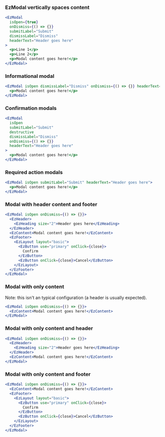 ### EzModal vertically spaces content

```jsx
<EzModal
  isOpen={true}
  onDismiss={() => {}}
  submitLabel="Submit"
  dismissLabel="Dismiss"
  headerText="Header goes here"
>
  <p>Line 1</p>
  <p>Line 2</p>
  <p>Modal content goes here!</p>
</EzModal>
```

### Informational modal

```jsx
<EzModal isOpen dismissLabel="Dismiss" onDismiss={() => {}} headerText="Header goes here">
  <p>Modal content goes here!</p>
</EzModal>
```

### Confirmation modals

```jsx
<EzModal
  isOpen
  submitLabel="Submit"
  destructive
  dismissLabel="Dismiss"
  onDismiss={() => {}}
  headerText="Header goes here"
>
  <p>Modal content goes here!</p>
</EzModal>
```

### Required action modals

```jsx
<EzModal isOpen submitLabel="Submit" headerText="Header goes here">
  <p>Modal content goes here!</p>
</EzModal>
```

### Modal with header content and footer

```jsx
<EzModal isOpen onDismiss={() => {}}>
  <EzHeader>
    <EzHeading size="2">Header goes here</EzHeading>
  </EzHeader>
  <EzContent>Modal content goes here!</EzContent>
  <EzFooter>
    <EzLayout layout="basic">
      <EzButton use="primary" onClick={close}>
        Confirm
      </EzButton>
      <EzButton onClick={close}>Cancel</EzButton>
    </EzLayout>
  </EzFooter>
</EzModal>
```

### Modal with only content

Note: this isn't an typical configuration (a header is usually expected).

```jsx
<EzModal isOpen onDismiss={() => {}}>
  <EzContent>Modal content goes here!</EzContent>
</EzModal>
```

### Modal with only content and header

```jsx
<EzModal isOpen onDismiss={() => {}}>
  <EzHeader>
    <EzHeading size="2">Header goes here</EzHeading>
  </EzHeader>
  <EzContent>Modal content goes here!</EzContent>
</EzModal>
```

### Modal with only content and footer

```jsx
<EzModal isOpen onDismiss={() => {}}>
  <EzContent>Modal content goes here!</EzContent>
  <EzFooter>
    <EzLayout layout="basic">
      <EzButton use="primary" onClick={close}>
        Confirm
      </EzButton>
      <EzButton onClick={close}>Cancel</EzButton>
    </EzLayout>
  </EzFooter>
</EzModal>
```
